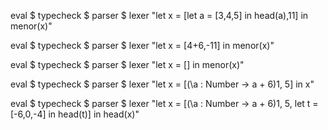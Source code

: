 eval $ typecheck $ parser $ lexer "let x = [let a = [3,4,5] in head(a),11] in menor(x)"

eval $ typecheck $ parser $ lexer "let x = [4+6,-11] in menor(x)"

eval $ typecheck $ parser $ lexer "let x = [] in menor(x)"

eval $ typecheck $ parser $ lexer "let x = [(\\a : Number -> a + 6)1, 5] in x"

eval $ typecheck $ parser $ lexer "let x = [(\\a : Number -> a + 6)1, 5, let t = [-6,0,-4] in head(t)] in head(x)"